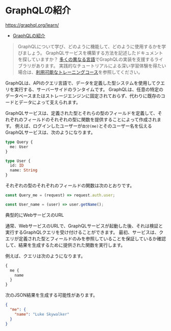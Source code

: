 # GraphQLの紹介

<https://graphql.org/learn/>

- [GraphQLの紹介](#graphqlの紹介)

> GraphQLについて学び、どのように機能して、どのように使用するかを学びましょう。
> GraphQLサービスを構築する方法を記述したドキュメントを探していますか？
> [多くの異なる言語](https://graphql.org/code/)でGraphQLの実装を支援するライブラリがあります。
> 実践的なチュートリアルによる深い学習体験を得たい場合は、[利用可能なトレーニングコース](https://graphql.org/community/resources/training-courses/)を参照してください。

GraphQLは、APIのクエリ言語で、データを定義した型システムを使用してクエリを実行する、サーバーサイドのランタイムです。
GraphQLは、任意の特定のデータベースまたはストレージエンジンに固定されておらず、代わりに既存のコードとデータによって支えられます。

GraphQLサービスは、定義された型とそれらの型のフィールドを定義して、それぞれのフィールドのそれぞれの型に関数を提供することによって作成されます。
例えば、ログインしたユーザーが`自分(me)`とそのユーザー名を伝えるGraphQLサービスは、次のようになります。

```graphql
type Query {
  me: User
}

type User {
  id: ID
  name: String
}
```

それぞれの型のそれぞれのフィールドの関数は次のとおりです。

```js
const Query_me = (request) => request.auth.user;

const User_name = (user) => user.getName();
```

典型的にWebサービスのURL

通常、WebサービスのURLで、GraphQLサービスが起動した後、それは検証と実行するGraphQLクエリを受け付けることができます。
最初、サービスは、クエリが定義された型とフィールドのみを参照していることを保証しているか確認して、結果を生成するために提供された関数を実行します。

例えば、クエリは次のようになります。

```graphql
{
  me {
    name
  }
}
```

次のJSON結果を生成する可能性があります。

```json
{
  "me": {
    "name": "Luke Skywalker"
  }
}
```
